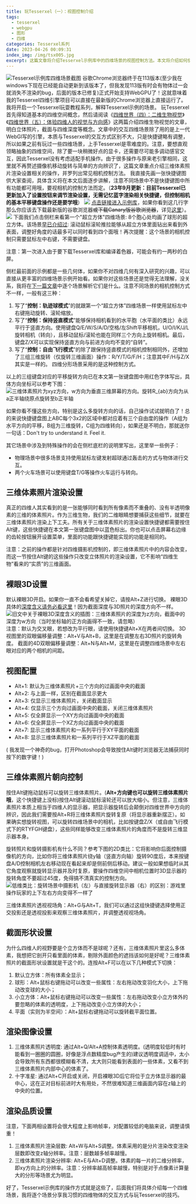 ```yaml
---
title: 玩Tesserxel（一）：视图控制介绍
tags:
  - tesserxel
  - webgpu
  - 图形
  - 四维
categories: Tesserxel系列
date: 2023-04-26 00:09:31
index_img: /img/tsx005.jpg
excerpt: 这篇文章将介绍Tesserxel示例库中的四维场景的视图控制方法。本文将介绍如何使用鼠标和键盘控制三维体素的显示角度，在不同模式之间切换的方法及快捷键操作。所以如果之前有玩过一些上一代引擎4DViewer中的四维场景，上手Tesserxel是零难度的。
---
```


![Tesserxel示例库四维场景截图](/img/tsx005.jpg)
谷歌Chrome浏览器终于在113版本(至少我在windows下现在已经能自动更新到该版本了，但我发现113版有时会有物体过一会就消失不渲染的bug，后面的版本已修复)正式开始支持WebGPU了！这就意味着我的Tesserxel四维引擎项目可以直接在最新版的Chrome浏览器上直接运行了。我将开启一个Tesserxel玩耍教程系列，解释Tesserxel示例的场景。
玩Tesserxel首先得知道基本的四维空间概念，然后请阅读《[四维世界（四）：二维生物视觉](/archives/eye2d/)》《[四维世界（五）：体验四维人的视觉与方向感](/archives/eye3d/)》这两篇介绍四维生物视觉的文章，明白立体照片，截面与四维深度等概念。文章中的交互四维场景除了用的是上一代WebGl写的引擎，本质与Tesserxel的交互方式区别不大，只是快捷键略有调整，所以如果之前有玩过一些四维场景，上手Tesserxel是零难度的。注意，要想直观领略抽象的四维空间，除了要一块稍微好点的显卡，还需要尽可能多调动感官交互，因此Tesserxel没有考虑适配手机操作。由于很多操作与原来老引擎相同，这里就不再赘述摄像机移动旋转与简单的方向辨识了，这篇文章重点介绍三维体素照片渲染设置相关的操作，并罗列出常见相机控制方法。<!--more-->
我直接先画一张快捷键图供大家查阅，具体含义将在本文后面逐步讲解，注意不同场景中不是快捷键图中所有功能都可用哦，要视相机的控制方法而定。（**23年9月更新：目前Tesserxel已更新加入了设置按钮来调节渲染设置，无需记忆蓝字渲染相关快捷键，但控制相机的基本平移键盘操作还是要学哦**）
![](/img/tsx002.png)
[点击链接进入示例库](/tesserxel/examples/#)，如果你看到这几行字那么你应该去下载最新版的谷歌浏览器~~或下载Canary版谷歌浏览器~~，详见[这里](/archives/tesserxel-hello/)）。
![](/img/tsx003.png)
下面我们点击侧栏来看第一个"超立方体"四维场景: 8个胞心处均画了球形的超立方体。该场景[早已介绍过](/archives/eye3d/#hh3): 滚动鼠标滚轮推拉能够从超立方体里面钻出来看到外表面，调整好角度的话最多可以同时看到四个面哦！再次提醒：这个场景的相机控制只需要鼠标左中右键，不需要键盘。<a name="ctrl"></a>

注意：第一次进入由于要下载Tesserxel库和编译着色器，可能会有约一两秒的白屏。

侧栏最前面的示例都是一些几何体，如果你不对四维几何有深入研究的兴趣，可以直接从更丰富的四维场景示例开始看。如果你对这些场景还是觉得无法理解，没关系，我将在[下一篇文章](/404.html)中逐个场景解析它们是什么。注意不同场景的相机控制方式不一样，一般有这三种：
1. 写了“**控制：轨迹球模式**”的就跟第一个“超立方体”四维场景一样使用鼠标左中右键拖动旋转、滚轮缩放。
1. 写了“**控制：保持竖直模式**”能够保持相机看到的水平胞（水平面的类比）永远平行于竖直方向。使用键盘Q/E/W/S/A/D/空格/左Shift平移相机，U/O/I/K/J/L旋转相机（转向），且移动鼠标/滚轮也能在同样三个方向上旋转相机。最后，键盘Z/X可以实现保持竖直方向与前进方向均不变的“自转”。
1. 写了“**控制：自由飞行模式**”的除了跟保持竖直模式的相机控制相同外，还增加了三组三维旋转（仅旋转三维画面）操作：R/Y/T/G/F/H；注意其中F/H与Z/X其实是一样的。
四维分形场景采用的是这种控制方式。

以上的三组键盘对应的平移旋转方向已在本文第一张键盘图中用红色字体写出，具体方向坐标可以参考下图：
![三维体素照片为xyz方向，w方向为垂直三维屏幕的方向。旋转$R_{ab}$方向为从$a$正半轴绕原点旋转至$b$正半轴](/img/tsx003.jpg)

如果你看不懂这些方向，特别是这么多旋转方向的话，自己操作试试就明白了！总的来说快捷键盘图上ABC每个3x2的区域中都对应着有三个自由度的操作（A组为水平方向的平移，B组为三维旋转，C组为四维转向），如果还是不明白，那就送你一句话：Don't try to understand it. Feel it.

其它场景中涉及到特殊操作的会在侧栏底栏的说明里写出，这里举一些例子：
- 物理场景中很多场景支持使用鼠标左键发射超球通过轰击的方式与物体进行交互。
- 两个火车场景可以使用键盘T/G等操作火车运行与转向。

## 三维体素照片渲染设置

真正的四维人其实看到的是一张能够同时看到所有像素而不重叠的、没有半透明像素的三维的体素照片。作为三维生物，我们的二维眼睛想要捕获这些细节，就要在三维体素照片渲染上下工夫。所有关于三维体素照片的渲染设置快捷键都需要按住Alt键，这些快捷键在本文第一张键盘图中以蓝色标出。你也可以点击屏幕右边缘的齿轮按钮展开设置菜单，里面的功能跟快捷键能实现的功能是相同的。

注意：之前的操作都是针对四维摄影机控制的，即三维体素照片中的内容会改变，而这一节按住Alt键的这些操作只改变立体照片的渲染设置，它不影响“四维生物”看来的“实质”的三维画面。

## 裸眼3D设置
默认裸眼3D开启。如果你一直不会看希望关掉它，请按Alt+Z进行切换。<a name="settings"></a>
裸眼3D具体的[深度含义请务必看这里](/archives/eye3d/#depth4d)！因为截面深度与3D照片的深度方向不一样。
![旧文中关于裸眼3D深度含义的插图：三维体素照片的深度为z方向，截面中的深度为w方向（当时坐标轴的正方向画得不一致，请忽略）](/img/eye3d005.jpg)
注意：默认为交叉眼，若想改为平行眼，请使用快捷键Alt+X在两者间切换。
3D视图里的双眼偏移量调整：Alt+V与Alt+B，这里是在调整左右3D照片的旋转角度。
截面的4D双眼偏移量调整：Alt+N与Alt+M，这里是在调整四维场景中左右眼对应的两个相机的间距。

## 视图配置
- Alt+1: 默认为三维体素照片+三个方向的过画面中央的截面
- Alt+2: 与上面一样，区别在截面显示更大
- Alt+3: 仅显示三维体素照片，关闭截面显示
- Alt+4: 仅显示三个方向过画面中央的截面，关闭三维体素照片
- Alt+5: 仅全屏显示一个XY方向过画面中央的截面
- Alt+6: 仅全屏显示一个XZ方向过画面中央的截面
- Alt+7: 显示三维体素照片和一系列平行于XY平面的截面
- Alt+8: 显示三维体素照片和一系列平行于XZ平面的截面

( 我发现一个神奇的bug，打开Photoshop会导致按住Alt键时浏览器无法捕获同时按下的数字键！)

## 三维体素照片朝向控制
按住Alt键拖动鼠标可以旋转三维体素照片。(**Alt+方向键也可以旋转三维体素照片哦**，这个快捷键上没标)按住Alt键滚动鼠标滚轮还可以放大缩小。但注意，三维体素照片本质上相当于四维人的显示器，把显示器旋转后会颠倒对四维世界中方向的辨识，因此我们需要按Alt+R将三维体素照片旋转复原（将显示器重新摆正）。如果确实想旋转视图，可以旋转四维场景中的相机，比如按键盘Z/X（或自由飞行模式下的RTYFGH键盘），这些同样能够改变三维体素照片的角度而不是旋转三维显示器本身。<a name="rotdiff"></a>

旋转照片和旋转摄影机有什么不同？参考下图的2D类比：它将影响你后面控制摄像机的方向，比如你将三维体素照片绕y轴（竖直方向轴）旋转90度后，本来按键盘A/D控制相机左右移动现在看起来却是侧前侧后移动。建议一般如果想临时从其它角度观察就旋转显示器并及时复原，要操作四维空间中相机位置时3D显示器的旋转角度不要超过45度，免得搞不清真实的控制方向。
![低维类比：旋转场景中摄影机（左）与直接旋转显示器（右）的区别：游戏里操作玩家的上下左右方向变得不一样了](/img/tsx004.jpg)

三维体素照片透视视场角：Alt+G与Alt+T，我们可以通过这组快捷键选择使用正交投影还是透视投影来观察三维体素照片，并调整透视视场角。
## 截面形状设置
为什么四维人的视野要是个立方体而不是球呢？还有，三维体素照片里这么多体素，我想把它剖开只看里面的体素，剔除外面颜色的遮挡该如何是好呢？三维体素照片的截面形状设置就是干这个的。连按Alt+F可以在以下几种模式下切换：
1. 默认立方体：所有体素全显示；
1. 球形：Alt+鼠标右键拖动可以改变一些属性：左右拖动改变羽化大小，上下拖动改变球的大小；
1. 小立方体：Alt+鼠标右键拖动可以改变一些属性：左右拖动改变小立方体外的要忽略的体素的透明度，上下拖动改变小立方体的大小；
1. 平面（实则为半空间）：Alt+鼠标右键拖动可以旋转截平面位置。

## 渲染图像设置

1. 三维体素照片透明度: 通过Alt+Q/Alt+A控制体素透明度。(透明度较低时有时能看到一圈圈的圆圈，好像是浮点数精度bug产生的)建议透明度调适中，太小会导致所有东西都很模糊看不清，太大则只能看到表面的一些体素，又看不到三维体素照片内部中心的体素了。
1. 十字准星: 通过Alt+C开启或关闭，开启裸眼3D后它将位于立方体显示器的最中心，这在正对目标前进时大有用处，不然很难知道三维画面内容在z轴上的中央的位置。

## 渲染品质设置

注意，下面两相设置将会很大程度上影响帧率，对配置较低的电脑来说，调整请慎重！
1. 三维体素照片渲染层数: Alt+W与Alt+S调整。体素采用的是分片渲染改变渲染层数即改变z轴分辨率。注意：层数越多帧率越慢。
1. 三维体素照片渲染分辨率: Alt+E与Alt+D调整。体素的每一片的二维分辨率，即xy方向上的分辨率。注意：分辨率越高帧率越慢，特别是对于点像素计算量大的分形等场景尤为明显。

好了，Tesserxel示例库的操作方式就是这些了，后面我们将具体介绍每一个四维场景，我将逐个场景分享我习惯的四维物体的交互方式与玩Tesserxel的技巧。